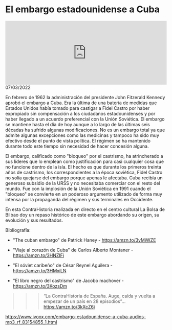 # El embargo estadounidense a Cuba
<iframe id='audio_88903085' frameborder='0' allowfullscreen='' scrolling='no' height='200' style='width:100%;' src='https://www.ivoox.com/player_ej_83154855_6_1.html' loading='lazy'></iframe>07/03/2022

En febrero de 1962 la administración del presidente John Fitzerald Kennedy aprobó el embargo a Cuba. Era la última de una batería de medidas que Estados Unidos había tomado para castigar a Fidel Castro por haber expropiado sin compensación a los ciudadanos estadounidenses y por haber llegado a un acuerdo preferencial con la Unión Soviética. El embargo se mantiene hasta el día de hoy aunque a lo largo de las últimas seis décadas ha sufrido algunas modificaciones. No es un embargo total ya que admite algunas excepciones como las medicinas y tampoco ha sido muy efectivo desde el punto de vista política. El régimen se ha mantenido durante todo este tiempo sin necesidad de hacer concesión alguna.  

 El embargo, calificado como "bloqueo" por el castrismo, ha atrincherado a sus líderes que lo emplean como justificación para casi cualquier cosa que no funcione dentro de la isla. El hecho es que durante los primeros treinta años de castrismo, los correspondientes a la época soviética, Fidel Castro no solía quejarse del embargo porque apenas le afectaba. Cuba recibía un generoso subsidio de la URSS y no necesitaba comerciar con el resto del mundo. Fue con la implosión de la Unión Soviética en 1991 cuando el "bloqueo" se convierte en un poderoso argumento utilizado de forma muy intensa por la propaganda del régimen y sus terminales en Occidente.  

 En esta ContraHistoria realizada en directo en el centro cultural La Bolsa de Bilbao doy un repaso histórico de este embargo abordando su origen, su evolución y sus resultados.  

 Bibliografía:

 - "The cuban embargo" de Patrick Haney - https://amzn.to/3vMiWZE

 - "Viaje al corazón de Cuba" de Carlos Alberto Montaner - https://amzn.to/3HNZIFi

 - "El sóviet caribeño" de César Reynel Aguilera - https://amzn.to/3HMxiLN

 - "El libro negro del castrismo" de Jacobo machover - https://amzn.to/3KozsDm 

 >>> “La ContraHistoria de España. Auge, caída y vuelta a empezar de un país en 28 episodios”… https://amzn.to/3kXcZ6i 

 

https://www.ivoox.com/embargo-estadounidense-a-cuba-audios-mp3_rf_83154855_1.html
